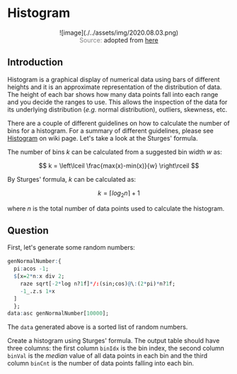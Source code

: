 # Histogram

<span style="display:block;text-align:center">
![image](./../assets/img/2020.08.03.png)
</span>
<span style="display:block;text-align:center"><font color="grey">Source: </font>adopted from <a href="https://en.wikipedia.org/wiki/Histogram#/media/File:Histogram_of_arrivals_per_minute.svg">here</a></span>

## Introduction
Histogram is a graphical display of numerical data using bars of different heights and it is an approximate representation of the distribution of data. The height of each bar shows how many data points fall into each range and you decide the ranges to use. This allows the inspection of the data for its underlying distribution (*e.g.* normal distribution), outliers, skewness, etc.

There are a couple of different guidelines on how to calculate the number of bins for a histogram. For a summary of different guidelines, please see [Histogram][Histogram] on wiki page. Let's take a look at the Sturges' formula. 

The number of bins $k$ can be calculated from a suggested bin width $w$ as:

$$
k = \left\lceil \frac{max(x)-min(x)}{w} \right\rceil
$$

By Sturges' formula, $k$ can be calculated as:

$$
k = \left\lceil log_2n \right\rceil + 1
$$

where $n$ is the total number of data points used to calculate the histogram.

## Question

First, let's generate some random numbers:

```q
genNormalNumber:{
  pi:acos -1;
  $[x=2*n:x div 2;
    raze sqrt[-2*log n?1f]*/:(sin;cos)@\:(2*pi)*n?1f;
    -1_.z.s 1+x
  ]
  };
data:asc genNormalNumber[10000];
```

The ``data`` generated above is a sorted list of random numbers.

Create a histogram using Sturges' formula. The output table should have three columns: the first column ``binIdx`` is the bin index, the second column ``binVal`` is the *median* value of all data points in each bin and the third column ``binCnt`` is the number of data points falling into each bin.

[Histogram]: https://en.wikipedia.org/wiki/Histogram
